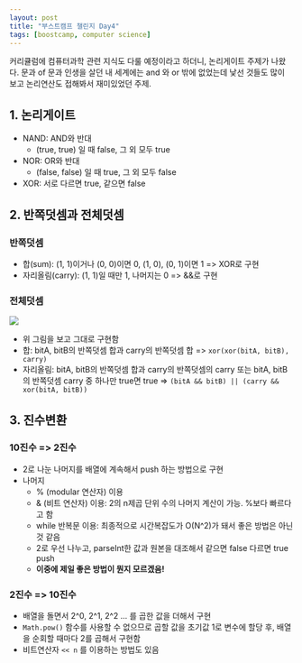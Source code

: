 ```yaml
---
layout: post
title: "부스트캠프 챌린지 Day4"
tags: [boostcamp, computer science]
---
```


커리큘럼에 컴퓨터과학 관련 지식도 다룰 예정이라고 하더니, 논리게이트 주제가 나왔다. 문과 of 문과 인생을 살던 내 세계에는 and 와 or 밖에 없었는데 낯선 것들도 많이 보고 논리연산도 접해봐서 재미있었던 주제.

## **1. 논리게이트**

-   NAND: AND와 반대
    -   (true, true) 일 때 false, 그 외 모두 true
-   NOR: OR와 반대
    -   (false, false) 일 때 true, 그 외 모두 false
-   XOR: 서로 다르면 true, 같으면 false

## **2. 반쪽덧셈과 전체덧셈**

### **반쪽덧셈**

-   합(sum): (1, 1)이거나 (0, 0)이면 0, (1, 0), (0, 1)이면 1 => XOR로 구현
-   자리올림(carry): (1, 1)일 때만 1, 나머지는 0 => &&로 구현

### **전체덧셈**

![](https://camo.githubusercontent.com/7b592d21090888ccd5edba0413f6a3c649978969/687474703a2f2f7075626c69632e636f646573717561642e6b722f6a6b2f637332332f73746570312d66756c6c61646465722e706e67)

-   위 그림을 보고 그대로 구현함
-   합: bitA, bitB의 반쪽덧셈 합과 carry의 반쪽덧셈 합 => `xor(xor(bitA, bitB), carry)`
-   자리올림: bitA, bitB의 반쪽덧셈 합과 carry의 반쪽덧셈의 carry 또는 bitA, bitB의 반쪽덧셈 carry 중 하나만 true면 true => `(bitA && bitB) || (carry && xor(bitA, bitB))`

## **3. 진수변환**

### **10진수 => 2진수**

-   2로 나눈 나머지를 배열에 계속해서 push 하는 방법으로 구현
-   나머지
    -   % (modular 연산자) 이용
    -   & (비트 연산자) 이용: 2의 n제곱 단위 수의 나머지 계산이 가능. %보다 빠르다고 함
    -   while 반복문 이용: 최종적으로 시간복잡도가 O(N^2)가 돼서 좋은 방법은 아닌 것 같음
    -   2로 우선 나누고, parseInt한 값과 원본을 대조해서 같으면 false 다르면 true push
    -   **이중에 제일 좋은 방법이 뭔지 모르겠음!**

### **2진수 => 10진수**

-   배열을 돌면서 2^0, 2^1, 2^2 ... 를 곱한 값을 더해서 구현
-   `Math.pow()` 함수를 사용할 수 없으므로 곱할 값을 초기값 1로 변수에 할당 후, 배열을 순회할 때마다 2를 곱해서 구현함
-   비트연산자 `<< n` 를 이용하는 방법도 있음
